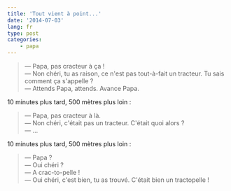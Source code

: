 ```yaml
---
title: 'Tout vient à point...'
date: '2014-07-03'
lang: fr
type: post
categories:
    - papa
---
```


> — Papa, pas cracteur à ça !  
> — Non chéri, tu as raison, ce n'est pas tout-à-fait un tracteur. Tu sais comment ça s'appelle ?  
> — Attends Papa, attends. Avance Papa.

10 minutes plus tard, 500 mètres plus loin :

> — Papa, pas cracteur à là.  
> — Non chéri, c'était pas un tracteur. C'était quoi alors ?  
> — ...

10 minutes plus tard, 500 mètres plus loin :

> — Papa ?  
> — Oui chéri ?  
> — A crac-to-pelle !  
> — Oui chéri, c'est bien, tu as trouvé. C'était bien un tractopelle !

